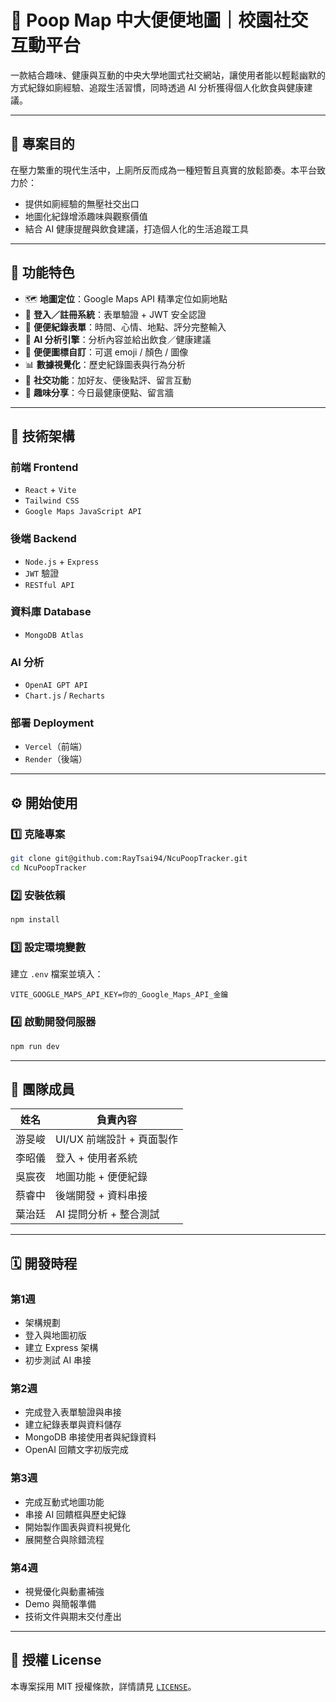# 💩 Poop Map 中大便便地圖｜校園社交互動平台

一款結合趣味、健康與互動的中央大學地圖式社交網站，讓使用者能以輕鬆幽默的方式紀錄如廁經驗、追蹤生活習慣，同時透過 AI 分析獲得個人化飲食與健康建議。

---

## 🎯 專案目的

在壓力繁重的現代生活中，上廁所反而成為一種短暫且真實的放鬆節奏。本平台致力於：

- 提供如廁經驗的無壓社交出口
- 地圖化紀錄增添趣味與觀察價值
- 結合 AI 健康提醒與飲食建議，打造個人化的生活追蹤工具

---

## 🚀 功能特色

- 🗺️ **地圖定位**：Google Maps API 精準定位如廁地點  
- 🔐 **登入／註冊系統**：表單驗證 + JWT 安全認證  
- 📝 **便便紀錄表單**：時間、心情、地點、評分完整輸入  
- 🤖 **AI 分析引擎**：分析內容並給出飲食／健康建議  
- 💩 **便便圖標自訂**：可選 emoji / 顏色 / 圖像  
- 📊 **數據視覺化**：歷史紀錄圖表與行為分析  
- 👥 **社交功能**：加好友、便後點評、留言互動  
- 💭 **趣味分享**：今日最健康便點、留言牆

---

## 🧱 技術架構

### 前端 Frontend
- `React` + `Vite`
- `Tailwind CSS`
- `Google Maps JavaScript API`

### 後端 Backend
- `Node.js` + `Express`
- `JWT` 驗證
- `RESTful API`

### 資料庫 Database
- `MongoDB Atlas`

### AI 分析
- `OpenAI GPT API`
- `Chart.js` / `Recharts`

### 部署 Deployment
- `Vercel`（前端）
- `Render`（後端）

---

## ⚙️ 開始使用

### 1️⃣ 克隆專案

```bash
git clone git@github.com:RayTsai94/NcuPoopTracker.git
cd NcuPoopTracker
```

### 2️⃣ 安裝依賴

```bash
npm install
```

### 3️⃣ 設定環境變數

建立 `.env` 檔案並填入：

```env
VITE_GOOGLE_MAPS_API_KEY=你的_Google_Maps_API_金鑰
```

### 4️⃣ 啟動開發伺服器

```bash
npm run dev
```

---

## 👥 團隊成員

| 姓名 | 負責內容 |
|------|-----------|
| 游旻峻 | UI/UX 前端設計 + 頁面製作 |
| 李昭儀 | 登入 + 使用者系統 |
| 吳宸夜 | 地圖功能 + 便便紀錄 |
| 蔡睿中 | 後端開發 + 資料串接 |
| 葉治廷 | AI 提問分析 + 整合測試 |

---

## 🗓️ 開發時程

### 第1週
- 架構規劃
- 登入與地圖初版
- 建立 Express 架構
- 初步測試 AI 串接

### 第2週
- 完成登入表單驗證與串接
- 建立紀錄表單與資料儲存
- MongoDB 串接使用者與紀錄資料
- OpenAI 回饋文字初版完成

### 第3週
- 完成互動式地圖功能
- 串接 AI 回饋框與歷史紀錄
- 開始製作圖表與資料視覺化
- 展開整合與除錯流程

### 第4週
- 視覺優化與動畫補強
- Demo 與簡報準備
- 技術文件與期末交付產出

---

## 📜 授權 License

本專案採用 MIT 授權條款，詳情請見 [`LICENSE`](LICENSE)。
